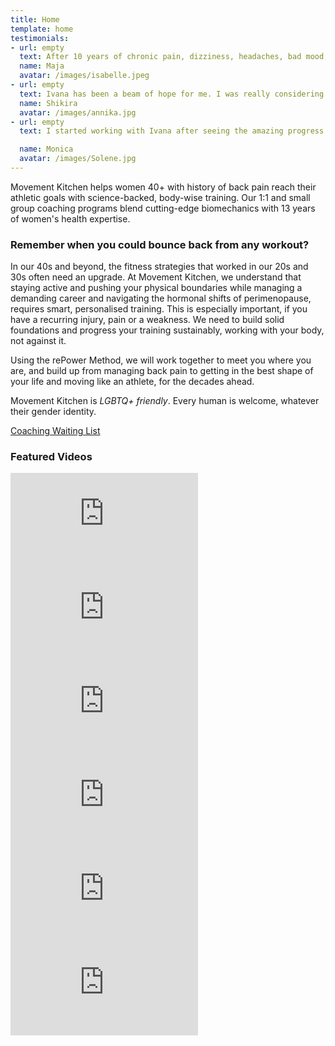 ```yaml
---
title: Home
template: home
testimonials:
- url: empty
  text: After 10 years of chronic pain, dizziness, headaches, bad mood, money wasted on different doctors, therapies, exercises… I tried it all… I can finally live my life like a normal person. This experience helped me reconnect with my body, be pain free, learn how to move freely and maintain my wellbeing. In just 2 weeks all my symptoms were gone and I was able to trust my body again and rebuild my strength.
  name: Maja 
  avatar: /images/isabelle.jpeg
- url: empty
  text: Ivana has been a beam of hope for me. I was really considering surgery. I'm so glad that I found her because through her coaching I have learnt so much about the feet and their connections through the legs and pelvic floor. Everything aligns. I've noticed such an improvement that I don't have to buy tops which are a size bigger to fit my belly. I also feel stronger and reconnected to my core, now I know how it works and my awareness is better.
  name: Shikira
  avatar: /images/annika.jpg
- url: empty
  text: I started working with Ivana after seeing the amazing progress my husband has being experiencing with her. I initially sought help for my back pain, and I have been consistently impressed with the results over the past few months. Not only has my back pain improved, but I've also noticed a significant increase in my overall well-being.

  name: Monica
  avatar: /images/Solene.jpg
---
```

Movement Kitchen helps women 40+ with history of back pain reach their athletic goals with science-backed, body-wise training. Our 1:1 and small group coaching programs blend cutting-edge biomechanics with 13 years of women's health expertise.

### Remember when you could bounce back from any workout?

In our 40s and beyond, the fitness strategies that worked in our 20s and 30s often need an upgrade. At Movement Kitchen, we understand that staying active and pushing your physical boundaries while managing a demanding career and navigating the hormonal shifts of perimenopause, requires smart, personalised training. This is especially important, if you have a recurring injury, pain or a weakness. We need to build solid foundations and progress your training sustainably, working with your body, not against it.

Using the rePower Method, we will work together to meet you where you are, and build up from managing back pain to getting in the best shape of your life and moving like an athlete, for the decades ahead.

Movement Kitchen is *LGBTQ+ friendly*. Every human is welcome, whatever their gender identity.

<a class="big" href="https://forms.gle/FWP4U5y2kVyRzFYFA">Coaching Waiting List</a>  

### Featured Videos

<!-- markdownlint-capture -->
<!-- markdownlint-disable -->
<div class="vertical-video-container">
  <iframe src="https://www.youtube.com/embed/zF-X_8W2n9M" title="If Your Back Hurts, that&#39;s NOT the Sign to Skip the Exercise #backpain #fitover40" frameborder="0" allow="accelerometer; autoplay; clipboard-write; encrypted-media; gyroscope; picture-in-picture; web-share" referrerpolicy="strict-origin-when-cross-origin" allowfullscreen></iframe>
</div>

<div class="vertical-video-container">
  <iframe src="https://www.youtube.com/embed/X4zJV9ul1lM" title="From Back Pain to Performance - The rePower Method in Action #fitover40 #backpain #performance" frameborder="0" allow="accelerometer; autoplay; clipboard-write; encrypted-media; gyroscope; picture-in-picture; web-share" referrerpolicy="strict-origin-when-cross-origin" allowfullscreen></iframe>
</div>

<div class="vertical-video-container">
  <iframe src="https://www.youtube.com/embed/UK9krjvdGSo" title="Is Your Core Working Effectively While You Train? #backpain #core" frameborder="0" allow="accelerometer; autoplay; clipboard-write; encrypted-media; gyroscope; picture-in-picture" allowfullscreen></iframe>
</div>

<div class="vertical-video-container">
  <iframe src="https://www.youtube.com/embed/roQuEeGmzss" title="At 46, I Don&#39;t Suffer With Back Pain Any More #backpain #fitover40 #womenshealth" frameborder="0" allow="accelerometer; autoplay; clipboard-write; encrypted-media; gyroscope; picture-in-picture; web-share" referrerpolicy="strict-origin-when-cross-origin" allowfullscreen></iframe>
</div>

<div class="vertical-video-container">
<iframe src="https://www.youtube.com/embed/DUDWQaMhrw0" title="How to Protect Your Lower Back When Bending Forward #lowerback #lowerbackpain #backstrength" frameborder="0" allow="accelerometer; autoplay; clipboard-write; encrypted-media; gyroscope; picture-in-picture; web-share" referrerpolicy="strict-origin-when-cross-origin" allowfullscreen></iframe>
</div>

<div class="vertical-video-container">
  <iframe src="https://www.youtube-nocookie.com/embed/NHwnicgodVU" title="Lower Back Pain After Exercise? - Kickbacks Edition" frameborder="0" allow="accelerometer; autoplay; clipboard-write; encrypted-media; gyroscope; picture-in-picture" allowfullscreen></iframe>
</div>

<!-- markdownlint-restore -->